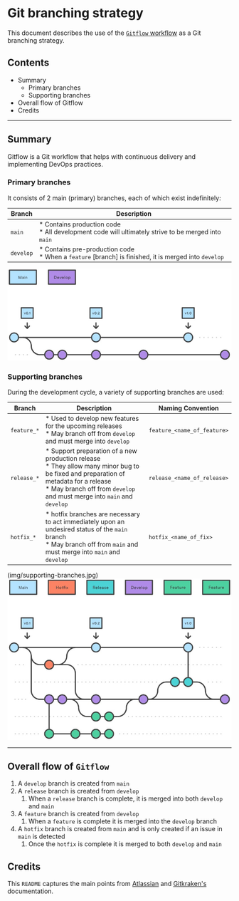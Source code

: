 # Git branching strategy

This document describes the use of the [`Gitflow` workflow](https://www.gitkraken.com/learn/git/git-flow) as a Git branching strategy.


## Contents
* Summary
    * Primary branches
    * Supporting branches
* Overall flow of Gitflow
* Credits
---

## Summary

Gitflow is a Git workflow that helps with continuous delivery and implementing DevOps practices.

### Primary branches

It consists of 2 main (primary) branches, each of which exist indefinitely:

| Branch | Description |
| -------| ------------|
| `main` | * Contains production code<br/>* All development code will ultimately strive to be merged into `main` |
| `develop` | * Contains pre-production code<br/>* When a `feature` [branch] is finished, it is merged into `develop` |

![alt text](img/main-and-develop-branches.jpg "Main and develop branches")

### Supporting branches

During the development cycle, a variety of supporting branches are used:

| Branch | Description | Naming Convention |
| -------| ------------| ------------|
| `feature_*` | * Used to develop new features for the upcoming releases<br/>* May branch off from `develop` and must merge into `develop` | `feature_<name_of_feature>` |
| `release_*` | * Support preparation of a new production release<br/>* They allow many minor bug to be fixed and preparation of metadata for a release<br/>* May branch off from `develop` and must merge into `main` and `develop` | `release_<name_of_release>` |
| `hotfix_*` | * hotfix branches are necessary to act immediately upon an undesired status of the `main` branch<br/>* May branch off from `main` and must merge into `main` and `develop` | `hotfix_<name_of_fix>` |

(img/supporting-branches.jpg)
![alt text](img/supporting-branches.jpg "Supporting branches")

---

## Overall flow of `Gitflow`

1. A `develop` branch is created from `main`
2. A `release` branch is created from `develop`
    1. When a `release` branch is complete, it is merged into both `develop` and `main`
3. A `feature` branch is created from `develop`
    1. When a `feature` is complete it is merged into the `develop` branch
6. A `hotfix` branch is created from `main` and is only created if an issue in `main` is detected
    1. Once the `hotfix` is complete it is merged to both `develop` and `main`

## Credits

This `README` captures the main points from [Atlassian](https://www.atlassian.com/git/tutorials/comparing-workflows/gitflow-workflow) and [Gitkraken's](https://www.gitkraken.com/learn/git/git-flow) documentation.
